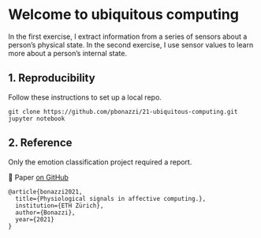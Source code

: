 # Welcome to ubiquitous computing

In the first exercise, I extract information from a series of sensors about a person’s physical
state. In the second exercise, I use sensor values to learn more about a person’s internal state.

## 1. Reproducibility

Follow these instructions to set up a local repo.

```
git clone https://github.com/pbonazzi/21-ubiquitous-computing.git
jupyter notebook
```

## 2. Reference

Only the emotion classification project required a report. 

:page_with_curl: Paper [on GitHub](emotion-classification/report.pdf)

```
@article{bonazzi2021,
  title={Physiological signals in affective computing.},
  institution={ETH Zürich},
  author={Bonazzi},
  year={2021}
}
```
